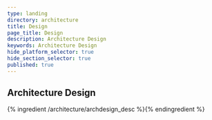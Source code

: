 ```yaml
---
type: landing
directory: architecture
title: Design
page_title: Design
description: Architecture Design
keywords: Architecture Design
hide_platform_selector: true
hide_section_selector: true
published: true
---
```


## Architecture Design

{% ingredient /architecture/archdesign_desc %}{% endingredient %}
